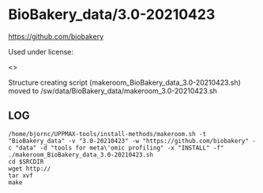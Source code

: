 BioBakery_data/3.0-20210423
========================

<https://github.com/biobakery>

Used under license:

<>

Structure creating script (makeroom_BioBakery_data_3.0-20210423.sh) moved to /sw/data/BioBakery_data/makeroom_3.0-20210423.sh

LOG
---

    /home/bjornc/UPPMAX-tools/install-methods/makeroom.sh -t "BioBakery_data" -v "3.0-20210423" -w "https://github.com/biobakery" -c "data" -d "tools for meta\'omic profiling" -x "INSTALL" -f"
    ./makeroom_BioBakery_data_3.0-20210423.sh
    cd $SRCDIR
    wget http://
    tar xvf 
    make

